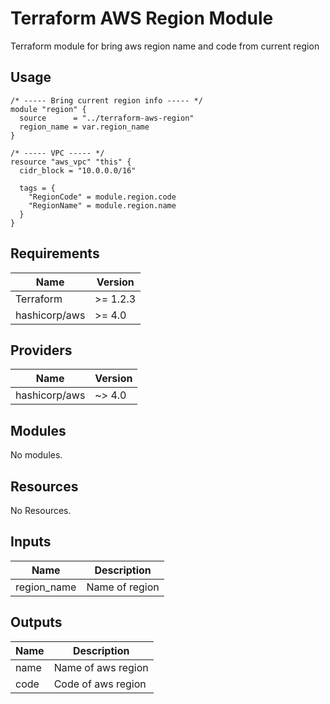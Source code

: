 # Terraform AWS Region Module

Terraform module for bring aws region name and code from current region 

## Usage

```
/* ----- Bring current region info ----- */
module "region" {
  source      = "../terraform-aws-region"
  region_name = var.region_name
}

/* ----- VPC ----- */
resource "aws_vpc" "this" {
  cidr_block = "10.0.0.0/16"

  tags = {
    "RegionCode" = module.region.code
    "RegionName" = module.region.name
  }
}
```

## Requirements

|Name|Version|
|---|---|
| Terraform | >= 1.2.3 |
| hashicorp/aws | >= 4.0 |

## Providers

|Name|Version|
|---|---|
| hashicorp/aws | ~> 4.0 |

## Modules

No modules.

## Resources

No Resources.

## Inputs

| Name | Description |
| --- | --- |
| region_name | Name of region |

## Outputs

| Name | Description |
| --- | --- |
| name | Name of aws region |
| code | Code of aws region |
